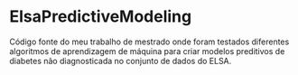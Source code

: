 # ElsaPredictiveModeling
Código fonte do meu trabalho de mestrado onde foram testados diferentes algoritmos de aprendizagem de máquina para criar modelos preditivos de diabetes não diagnosticada no conjunto de dados do ELSA. 
